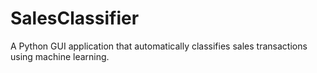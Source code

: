 # SalesClassifier
A Python GUI application that automatically classifies sales transactions using machine learning.

